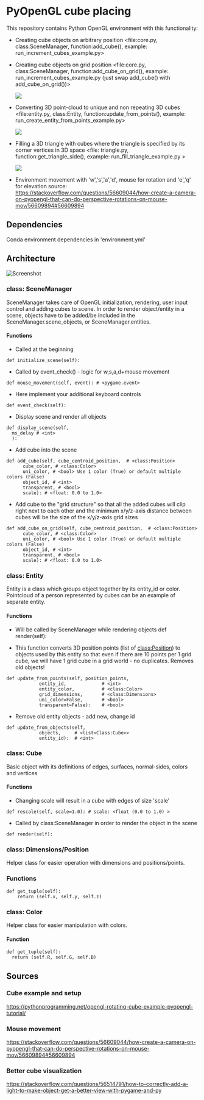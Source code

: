 # PyOpenGL cube placing
This repository contains Python OpenGL environment with this functionality:

- Creating cube objects on arbitrary position
  <file:core.py, class:SceneManager, function:add_cube(), example: run_increment_cubes_example.py>

- Creating cube objects on grid position
  <file:core.py, class:SceneManager, function:add_cube_on_grid(), example: run_increment_cubes_example.py (just swap add_cube() with add_cube_on_grid())>

  ![](media/run_increment_cubes_example.gif)

- Converting 3D point-cloud to unique and non repeating 3D cubes
  <file:entity.py, class:Entity, function:update_from_points(), example: run_create_entity_from_points_example.py>

  ![](media/run_create_entity_from_points_example.gif)

- Filling a 3D triangle with cubes where the triangle is specified by its corner
  vertices in 3D space
  <file: triangle.py, function:get_triangle_side(), example: run_fill_triangle_example.py >

  ![](media/run_fill_triangle_example.gif)

- Environment movement with 'w','s','a','d', mouse for rotation and 'e','q' for elevation
  source: https://stackoverflow.com/questions/56609044/how-create-a-camera-on-pyopengl-that-can-do-perspective-rotations-on-mouse-mov/56609894#56609894


## Dependencies

  Conda environment dependencies in 'environment.yml'

## Architecture

![Screenshot](media/run_increment_cubes_example.png)

### class: SceneManager

SceneManager takes care of OpenGL initialization, rendering, user input control and adding cubes to scene.
In order to render object/entity in a scene, objects have to be added/be included in the
SceneManager.scene_objects, or SceneManager.entities.

#### Functions

  - Called at the beginning
  ```
  def initialize_scene(self):
  ```

  - Called by event_check() - logic for w,s,a,d+mouse movement
  ```
  def mouse_movement(self, event): # <pygame.event>
  ```

  - Here implement your additional keyboard controls
  ```
  def event_check(self):
  ```

  - Display scene and render all objects
  ```
  def display_scene(self,
    ms_delay # <int>
    ):
  ```

  - Add cube into the scene
  ```
  def add_cube(self, cube_centroid_position,  # <class:Position>
        cube_color, # <class:Color>
        uni_color, # <bool> Use 1 color (True) or default multiple colors (False)
        object_id, # <int>
        transparent, # <bool>
        scale): # <float: 0.0 to 1.0>
  ```
  - Add cube to the "grid structure" so that all the added cubes will clip right next to each other
    and the minimum x/y/z-axis distance between cubes will be the size of the x/y/z-axis
    grid sizes
  ```
  def add_cube_on_grid(self, cube_centroid_position,  # <class:Position>
        cube_color, # <class:Color>
        uni_color, # <bool> Use 1 color (True) or default multiple colors (False)
        object_id, # <int>
        transparent, # <bool>
        scale): # <float: 0.0 to 1.0>
  ```

### class: Entity

Entity is a class which groups object together by its entity_id or color.
Pointcloud of a person represented by cubes can be an example of separate entity.

#### Functions     
  - Will be called by SceneManager while rendering objects
  def render(self):

  - This function converts 3D position points (list of <class:Position>) to objects
    used by this entity so that even if there are 10 points per 1 grid cube, we will have 1 grid cube in a grid
    world - no duplicates. Removes old objects!
  ```
  def update_from_points(self, position_points,
              entity_id,             # <int>
              entity_color,          # <class:Color>
              grid_dimensions,       # <class:Dimensions>
              uni_color=False,       # <bool>
              transparent=False):    # <bool>
  ```

  - Remove old entity objects - add new, change id
  ```
  def update_from_objects(self,
              objects,     # <list<Class:Cube>>
              entity_id):  # <int>
  ```

### class: Cube

Basic object with its definitions of edges, surfaces, normal-sides, colors and vertices

#### Functions
  - Changing scale will result in a cube with edges of size 'scale'
  ```
  def rescale(self, scale=1.0): # scale: <float (0.0 to 1.0) >
  ```

  - Called by class:SceneManager in order to render the object in the scene
  ```
  def render(self):
  ```

### class: Dimensions/Position

Helper class for easier operation with dimensions and positions/points.

### Functions
  ```
  def get_tuple(self):
      return (self.x, self.y, self.z)
  ```
### class: Color

Helper class for easier manipulation with colors.

#### Function
  ```
  def get_tuple(self):
    return (self.R, self.G, self.B)
  ```
## Sources
### Cube example and setup
https://pythonprogramming.net/opengl-rotating-cube-example-pyopengl-tutorial/
### Mouse movement
https://stackoverflow.com/questions/56609044/how-create-a-camera-on-pyopengl-that-can-do-perspective-rotations-on-mouse-mov/56609894#56609894
### Better cube visualization
https://stackoverflow.com/questions/56514791/how-to-correctly-add-a-light-to-make-object-get-a-better-view-with-pygame-and-py

